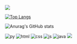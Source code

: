 <img src="https://capsule-render.vercel.app/api?type=waving&color=BDBDC8&height=150&section=header" />



[![Top Langs](https://github-readme-stats.vercel.app/api/top-langs/?username=JK-LEE98)](https://github.com/anuraghazra/github-readme-stats)

![Anurag's GitHub stats](https://github-readme-stats.vercel.app/api?username=JK-LEE98&hide=contribs,prs&show_icons=true&theme=omni)

![py](https://img.shields.io/badge/Python-3776AB?style=for-the-badge&logo=python&logoColor=white)
![html](https://img.shields.io/badge/HTML-239120?style=for-the-badge&logo=html5&logoColor=white
)
![css](https://img.shields.io/badge/CSS-239120?&style=for-the-badge&logo=css3&logoColor=white
)
![js](https://img.shields.io/badge/JavaScript-F7DF1E?style=for-the-badge&logo=JavaScript&logoColor=white
)
![java](https://img.shields.io/badge/Java-ED8B00?style=for-the-badge&logo=openjdk&logoColor=white
)
<img src="https://capsule-render.vercel.app/api?
type=waving&color=BDBDC8&height=150&section=footer" />

